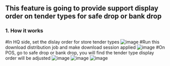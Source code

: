 ## This feature is going to provide support display order on tender types for safe drop or bank drop
### 1. How it works
#In HQ side, set the dislay order for store tender types
![image](https://github.com/zhangguanghuib/NewCommerceSDK/assets/14832260/58fe220f-9291-4752-bc63-9866965ecbb0)
#Run this download distribution job and make download session applied
![image](https://github.com/zhangguanghuib/NewCommerceSDK/assets/14832260/872c1732-e947-4a49-bdf1-dc43dcc7c489)
#On POS, go to safe drop or bank drop, you will find the tender type display order will be adjusted
![image](https://github.com/zhangguanghuib/NewCommerceSDK/assets/14832260/efe09b42-5ff5-4739-8609-0de3804ced24)
![image](https://github.com/zhangguanghuib/NewCommerceSDK/assets/14832260/54c232ab-336e-4431-9544-d235508c7033)
![image](https://github.com/zhangguanghuib/NewCommerceSDK/assets/14832260/f823f09e-9c91-428b-9720-503bac3547b6)



